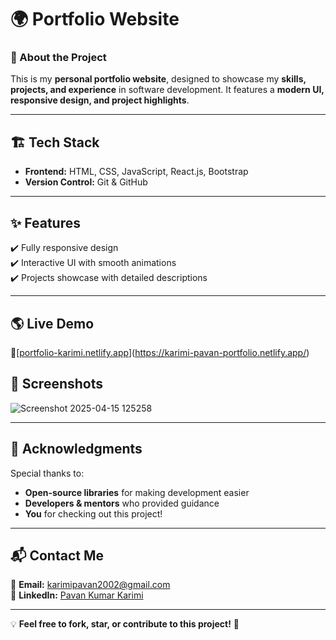 # 🌍 Portfolio Website  

### 🚀 About the Project  
This is my **personal portfolio website**, designed to showcase my **skills, projects, and experience** in software development. It features a **modern UI, responsive design, and project highlights**.  

---

## 🏗 Tech Stack  
- **Frontend:** HTML, CSS, JavaScript, React.js, Bootstrap  
- **Version Control:** Git & GitHub  

---

## ✨ Features  
✔️ Fully responsive design  
✔️ Interactive UI with smooth animations  
✔️ Projects showcase with detailed descriptions  

---

## 🌎 Live Demo  
🔗[[portfolio-karimi.netlify.app](https://portfolio-karimi.netlify.app/)](https://karimi-pavan-portfolio.netlify.app/)

## 📸 Screenshots  

![Screenshot 2025-04-15 125258](https://github.com/user-attachments/assets/6e9619be-9f8e-47a8-942f-5c3e749d5573)



---


## 📢 Acknowledgments  
Special thanks to:  
- **Open-source libraries** for making development easier  
- **Developers & mentors** who provided guidance  
- **You** for checking out this project!  

---

## 📬 Contact Me  
📧 **Email:** karimipavan2002@gmail.com  
🔗 **LinkedIn:** [Pavan Kumar Karimi](https://www.linkedin.com/in/pavan-kumar-karimi-2338852a2/)  

---

💡 **Feel free to fork, star, or contribute to this project!** 🚀  

